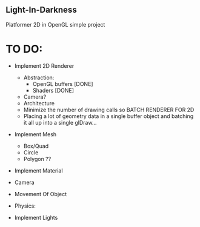 ## Light-In-Darkness
Platformer 2D in OpenGL simple project



# TO DO:
- Implement 2D Renderer
    - Abstraction:
        - OpenGL buffers [DONE]
        - Shaders [DONE]
    - Camera?
    - Architecture
    - Minimize the number of drawing calls so BATCH RENDERER FOR 2D
    - Placing a lot of geometry data in a single buffer object and batching it all up into a single glDraw… 
- Implement Mesh
    - Box/Quad
    - Circle
    - Polygon ??
- Implement Material
 
- Camera
- Movement Of Object
- Physics:

- Implement Lights

